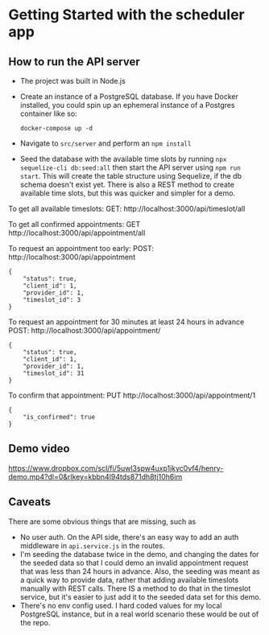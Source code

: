 # Getting Started with the scheduler app

## How to run the API server

- The project was built in Node.js
- Create an instance of a PostgreSQL database. If you have Docker installed, you could spin up an ephemeral instance of a Postgres container like so:

  ```
  docker-compose up -d
  ```

- Navigate to `src/server` and perform an `npm install`
- Seed the database with the available time slots by running `npx sequelize-cli db:seed:all` then start the API server using `npm run start`. This will create the table structure using Sequelize, if the db schema doesn't exist yet. There is also a REST method to create available time slots, but this was quicker and simpler for a demo.

To get all available timeslots:
GET: http://localhost:3000/api/timeslot/all

To get all confirmed appointments:
GET http://localhost:3000/api/appointment/all

To request an appointment too early:
POST: http://localhost:3000/api/appointment
```
{
	"status": true,
	"client_id": 1,
	"provider_id": 1,
	"timeslot_id": 3
}
```

To request an appointment for 30 minutes at least 24 hours in advance
POST: http://localhost:3000/api/appointment/
```
{
	"status": true,
	"client_id": 1,
	"provider_id": 1,
	"timeslot_id": 31
}
```

To confirm that appointment: 
PUT http://localhost:3000/api/appointment/1
```
{
	"is_confirmed": true
}
```

## Demo video
https://www.dropbox.com/scl/fi/5uwl3spw4uxp1jkyc0vf4/henry-demo.mp4?dl=0&rlkey=kbbn4l94tds871dh8tj10h6im

## Caveats
There are some obvious things that are missing, such as
- No user auth. On the API side, there's an easy way to add an auth middleware in `api.service.js` in the routes. 
- I'm seeding the database twice in the demo, and changing the dates for the seeded data so that I could demo an invalid appointment request that was less than 24 hours in advance. Also, the seeding was meant as a quick way to provide data, rather that adding available timeslots manually with REST calls. There IS a method to do that in the timeslot service, but it's easier to just add it to the seeded data set for this demo. 
- There's no env config used. I hard coded values for my local PostgreSQL instance, but in a real world scenario these would be out of the repo. 
